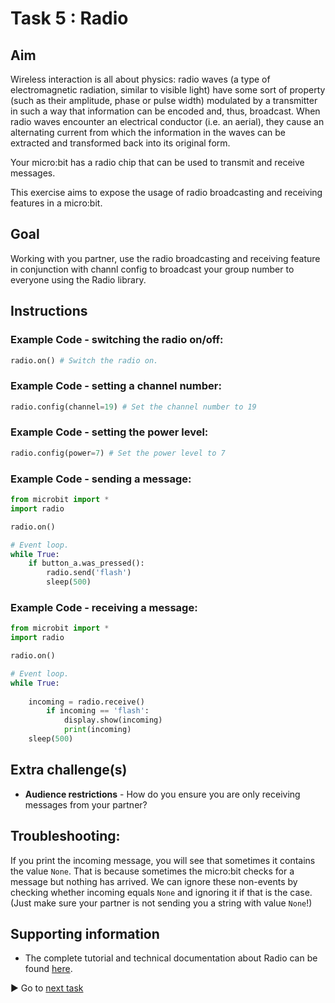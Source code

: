 # Task 5 : Radio

## Aim

Wireless interaction is all about physics: radio waves (a type of electromagnetic radiation, similar to visible light) have some sort of property (such as their amplitude, phase or pulse width) modulated by a transmitter in such a way that information can be encoded and, thus, broadcast. When radio waves encounter an electrical conductor (i.e. an aerial), they cause an alternating current from which the information in the waves can be extracted and transformed back into its original form.

Your micro:bit has a radio chip that can be used to transmit and receive messages.

This exercise aims to expose the usage of radio broadcasting and receiving features in a micro:bit.

## Goal

Working with you partner, use the radio broadcasting and receiving feature in conjunction with channl config to broadcast your group number to everyone using the Radio library.

## Instructions

### Example Code - switching the radio on/off:
```python
radio.on() # Switch the radio on.
```

### Example Code - setting a channel number:
```python
radio.config(channel=19) # Set the channel number to 19
```

### Example Code - setting the power level:
```python
radio.config(power=7) # Set the power level to 7
```

### Example Code - sending a message:
```python
from microbit import *
import radio

radio.on()

# Event loop.
while True:
    if button_a.was_pressed():
        radio.send('flash')
        sleep(500)
```

### Example Code - receiving a message:
```python
from microbit import *
import radio

radio.on()

# Event loop.
while True:
    
    incoming = radio.receive()
        if incoming == 'flash':
            display.show(incoming)
            print(incoming)
    sleep(500)
```
## Extra challenge(s)
* **Audience restrictions** - How do you ensure you are only receiving messages from your partner?

## Troubleshooting: 
If you print the incoming message, you will see that sometimes it contains the value `None`. That is because sometimes the micro:bit checks for a message but nothing has arrived. We can ignore these non-events by checking whether incoming equals `None` and ignoring it if that is the case. (Just make sure your partner is not sending you a string with value `None`!)

## Supporting information

* The complete tutorial and technical documentation about Radio can be found [here](http://microbit-micropython.readthedocs.io/en/latest/radio.html).

:arrow_forward: Go to [next task](task6.md)